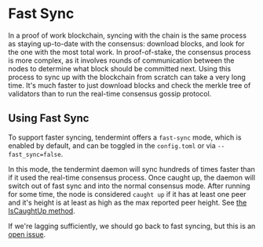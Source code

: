 # Fast Sync

In a proof of work blockchain, syncing with the chain is the same
process as staying up-to-date with the consensus: download blocks, and
look for the one with the most total work. In proof-of-stake, the
consensus process is more complex, as it involves rounds of
communication between the nodes to determine what block should be
committed next. Using this process to sync up with the blockchain from
scratch can take a very long time. It's much faster to just download
blocks and check the merkle tree of validators than to run the real-time
consensus gossip protocol.

## Using Fast Sync

To support faster syncing, tendermint offers a `fast-sync` mode, which
is enabled by default, and can be toggled in the `config.toml` or via
`--fast_sync=false`.

In this mode, the tendermint daemon will sync hundreds of times faster
than if it used the real-time consensus process. Once caught up, the
daemon will switch out of fast sync and into the normal consensus mode.
After running for some time, the node is considered `caught up` if it
has at least one peer and it's height is at least as high as the max
reported peer height. See [the IsCaughtUp
method](https://github.com/renlulu/tendermint/blob/b467515719e686e4678e6da4e102f32a491b85a0/blockchain/pool.go#L128).

If we're lagging sufficiently, we should go back to fast syncing, but
this is an [open issue](https://github.com/renlulu/tendermint/issues/129).
